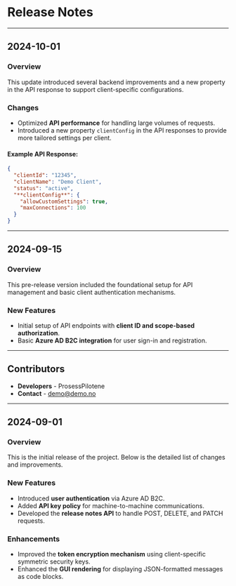 # Release Notes
---
## **2024-10-01**

### Overview
This update introduced several backend improvements and a new property in the API response to support client-specific configurations.

### Changes
- Optimized **API performance** for handling large volumes of requests.
- Introduced a new property `clientConfig` in the API responses to provide more tailored settings per client.

#### Example API Response:

```json
{
  "clientId": "12345",
  "clientName": "Demo Client",
  "status": "active",
  "**clientConfig**": {
    "allowCustomSettings": true,
    "maxConnections": 100
  }
}
```
---
## 2024-09-15
### Overview
This pre-release version included the foundational setup for API management and basic client authentication mechanisms.

### New Features
- Initial setup of API endpoints with **client ID and scope-based authorization**.
- Basic **Azure AD B2C integration** for user sign-in and registration.

---

## Contributors
- **Developers** - ProsessPilotene
- **Contact** - demo@demo.no

---
## 2024-09-01
### Overview
This is the initial release of the project. Below is the detailed list of changes and improvements.

### New Features
- Introduced **user authentication** via Azure AD B2C.
- Added **API key policy** for machine-to-machine communications.
- Developed the **release notes API** to handle POST, DELETE, and PATCH requests.

### Enhancements
- Improved the **token encryption mechanism** using client-specific symmetric security keys.
- Enhanced the **GUI rendering** for displaying JSON-formatted messages as code blocks.

